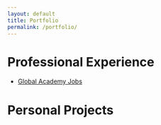 ```yaml
---
layout: default
title: Portfolio
permalink: /portfolio/
---
```


# Professional Experience
- [Global Academy Jobs](#)

# Personal Projects